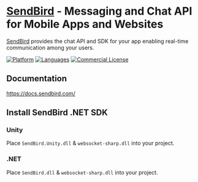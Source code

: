 # [SendBird](https://sendbird.com) - Messaging and Chat API for Mobile Apps and Websites
[SendBird](https://sendbird.com) provides the chat API and SDK for your app enabling real-time communication among your users.

[![Platform](https://img.shields.io/badge/platform-Unity%2F.NET%2FMono%2FXamarin-orange.svg)](#)
[![Languages](https://img.shields.io/badge/language-C%23-orange.svg)](#)
[![Commercial License](https://img.shields.io/badge/license-Commercial-brightgreen.svg)](https://github.com/smilefam/SendBird-SDK-dotNET/blob/master/LICENSE.md)

## Documentation
https://docs.sendbird.com/

## Install SendBird .NET SDK 

### Unity
Place `SendBird.Unity.dll` & `websocket-sharp.dll` into your project.

### .NET
Place `SendBird.dll` & `websocket-sharp.dll` into your project.
